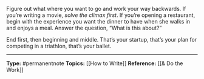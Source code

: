 Figure out what where you want to go and work your way backwards.  If you’re writing a movie, _solve the climax first_. If you’re opening a restaurant, begin with the experience you want the dinner to have when she walks in and enjoys a meal. Answer the question, “What is this about?”

End first, then beginning and middle. That’s your startup, that’s your plan for competing in a triathlon, that’s your ballet.


----
**Type:** #permanentnote 
**Topics:** [[How to Write]]
**Reference:**  [[& Do the Work]]

